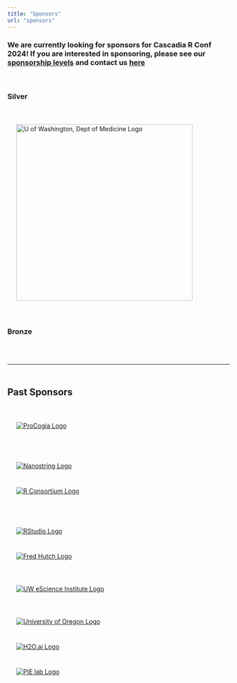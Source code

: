 ```yaml
---
title: "Sponsors"
url: "sponsors"
---
```


<h3>We are currently looking for sponsors for Cascadia R Conf 2024! If you are interested in sponsoring, please see our <a href="https://drive.google.com/file/d/1WWry3Mk9vYXdRpzp8rcSfqzg4TAb4p-B/view?usp=drive_link">sponsorship levels</a> and contact us 
<a href="mailtso:cascadiarcon@gmail.com">here</a> </h3>

<br>

<h3>Silver</h3>

<br>

<div class="image" style="padding: 20px">
  <a href="https://medicine.uw.edu/" target="_blank">
  <img src="/img/sponsors/uw_med.png" class="img-responsive" alt="U of Washington, Dept of Medicine Logo" style="width:400px;"></a></div>
  
<br>


<h3>Bronze</h3>

<br>

                  
<br>
<hr>

<div class="row" style="margin-top: 50px">
                        <h2>Past Sponsors</h2>
                        <br>
                        <!-- Procogia and nanostring-->
                        <div class="column">
                                <div class="col-md-3">
                                  <div class="row">
                                    <div class="image" style="padding: 20px">
                                        <a href="https://procogia.com/" target="_blank">
                                            <img src="/img/sponsors/procogia.png" class="img-responsive" alt="ProCogia Logo"></a>
                                            </div></div>
                                            <br><br>
                                  <div class="row">
                                    <div class="image" style="padding: 20px">
                                        <a href="https://nanostring.com/" target="_blank">
                                            <img src="/img/sponsors/Nanostring.png" class="img-responsive" alt="Nanostring Logo"></a>
                                            </div></div>
                                    </div></div>
                        <!-- Rstudio and R-->
                        <div class="column">
                                <div class="col-md-3">
                                  <div class="row">
                                    <div class="image" style="padding: 20px">
                                        <a href="https://www.r-consortium.org/" target="_blank">
                                            <img src="/img/sponsors/rconsortium.png" class="img-responsive" alt="R Consortium Logo"></a>
                                            </div></div>
                                            <br><br>
                                  <div class="row">
                                    <div class="image" style="padding: 20px">
                                        <a href="https://posit.co/" target="_blank">
                                            <img src="/img/sponsors/RStudio-Logo-Flat.png" class="img-responsive" alt="RStudio Logo"></a>
                                            </div></div>
                                    </div></div>
                        <!-- Fred Hutch and eScience and U of Oregon-->
                        <div class="column">
                                <div class="col-md-3">
                                    <div class="row">
                                    <div class="image" style="padding: 20px">
                                        <a href="https://www.fredhutch.org/en.html" target="_blank">
                                            <img src="/img/sponsors/Fred_Hutch.png" class="img-responsive" alt="Fred Hutch Logo"></a>
                                    </div></div>
                                    <br>
                                            <div class="row">
                                    <div class="image" style="padding: 20px">
                                        <a href="https://escience.washington.edu/" target="_blank">
                                            <img src="/img/sponsors/uw_escience.png" class="img-responsive" alt="UW eScience Institute Logo"></a>
                                    </div></div>
                                    <br>
                                    <div class="row">
                                    <div class="image" style="padding: 20px">
                                        <a href="https://datascience.uoregon.edu/" target="_blank">
                                            <img src="/img/sponsors/university-of-oregon-wide.jpg" class="img-responsive" alt="University of Oregon Logo"></a>
                                    </div></div>
                                </div></div>
                        <!-- H2O.ai and PIE -->
                        <div class="column">
                                <div class="col-md-2">
                                  <div class="row">
                                    <div class="image" style="padding: 20px">
                                        <a href="https://h2o.ai/" target="_blank">
                                            <img src="/img/sponsors/h2o.png" class="img-responsive" alt="H2O.ai Logo"></a>
                                            </div></div>
                                  <div class="row">
                                    <div class="image" style="padding: 20px">
                                        <a href="https://pielab.uoregon.edu/" target="_blank">
                                            <img src="/img/sponsors/PIElab-logo.png" class="img-responsive" alt="PIE lab Logo"></a>
                                            </div></div>
                                    </div></div>
                        </div>
